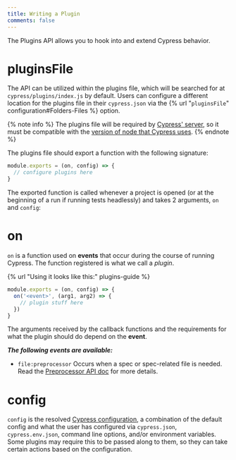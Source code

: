 ```yaml
---
title: Writing a Plugin
comments: false
---
```


The Plugins API allows you to hook into and extend Cypress behavior.

# pluginsFile

The API can be utilized within the plugins file, which will be searched for at `cypress/plugins/index.js` by default. Users can configure a different location for the plugins file in their `cypress.json` via the {% url "`pluginsFile`" configuration#Folders-Files %} option.

{% note info %}
The plugins file will be required by [Cypress' server](https://github.com/cypress-io/cypress/tree/master/packages/server), so it must be compatible with the [version of node that Cypress uses](https://github.com/cypress-io/cypress/blob/master/.node-version).
{% endnote %}

The plugins file should export a function with the following signature:

```javascript
module.exports = (on, config) => {
  // configure plugins here
}
```

The exported function is called whenever a project is opened (or at the beginning of a run if running tests headlessly) and takes 2 arguments, `on` and `config`:

# on

`on` is a function used on **events** that occur during the course of running Cypress. The function registered is what we call a *plugin*.

{% url "Using it looks like this:" plugins-guide %}

```javascript
module.exports = (on, config) => {
  on('<event>', (arg1, arg2) => {
    // plugin stuff here
  })
}
```

The arguments received by the callback functions and the requirements for what the plugin should do depend on the **event**.

***The following events are available:***

* `file:preprocessor` Occurs when a spec or spec-related file is needed. Read the [Preprocessor API doc](./preprocessors.html) for more details.

# config

`config` is the resolved [Cypress configuration](https://on.cypress.io/guides/configuration), a combination of the default config and what the user has configured via `cypress.json`, `cypress.env.json`, command line options, and/or environment variables. Some plugins may require this to be passed along to them, so they can take certain actions based on the configuration.
